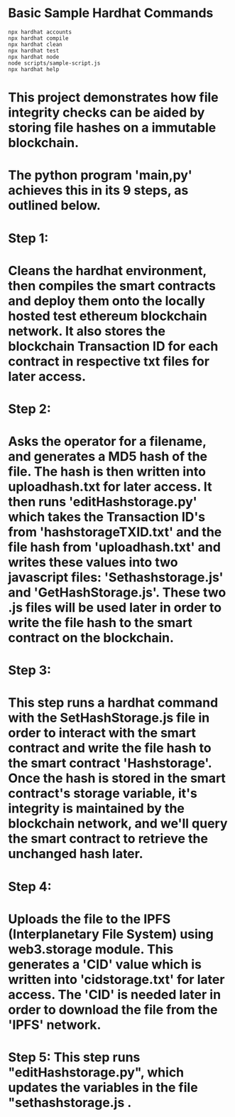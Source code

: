# Basic Sample Hardhat Commands

```shell
npx hardhat accounts
npx hardhat compile
npx hardhat clean
npx hardhat test
npx hardhat node
node scripts/sample-script.js
npx hardhat help
```

# This project demonstrates how file integrity checks can be aided by storing file hashes on a immutable blockchain.

# The python program 'main,py' achieves this in its 9 steps, as outlined below.

# Step 1: 
# Cleans the hardhat environment, then compiles the smart contracts and deploy them onto the locally hosted test ethereum blockchain network. It also stores the blockchain Transaction ID for each contract in respective txt files for later access.

# Step 2: 
# Asks the operator for a filename, and generates a MD5 hash of the file. The hash is then written into uploadhash.txt for later access. It then runs 'editHashstorage.py' which takes the Transaction ID's from 'hashstorageTXID.txt' and the file hash from 'uploadhash.txt' and writes these values into two javascript files: 'Sethashstorage.js' and 'GetHashStorage.js'. These two .js files will be used later in order to write the file hash to the smart contract on the blockchain.

# Step 3: 
# This step runs a hardhat command with the SetHashStorage.js file in order to interact with the smart contract and write the file hash to the smart contract 'Hashstorage'. Once the hash is stored in the smart contract's storage variable, it's integrity is maintained by the blockchain network, and we'll query the smart contract to retrieve the unchanged hash later.

# Step 4: 
# Uploads the file to the IPFS (Interplanetary File System) using web3.storage module. This generates a 'CID' value which is written into 'cidstorage.txt' for later access. The 'CID' is needed later in order to download the file from the 'IPFS' network.

# Step 5: This step runs "editHashstorage.py", which updates the variables in the file "sethashstorage.js . 